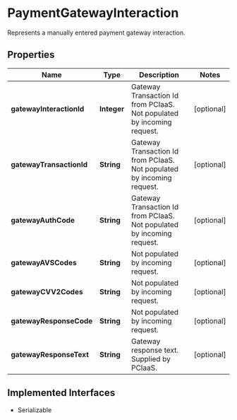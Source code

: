 

# PaymentGatewayInteraction

Represents a manually entered payment gateway interaction.

## Properties

| Name | Type | Description | Notes |
|------------ | ------------- | ------------- | -------------|
|**gatewayInteractionId** | **Integer** | Gateway Transaction Id from PCIaaS.  Not populated by incoming request. |  [optional] |
|**gatewayTransactionId** | **String** | Gateway Transaction Id from PCIaaS.  Not populated by incoming request. |  [optional] |
|**gatewayAuthCode** | **String** | Gateway Transaction Id from PCIaaS.  Not populated by incoming request. |  [optional] |
|**gatewayAVSCodes** | **String** | Not populated by incoming request. |  [optional] |
|**gatewayCVV2Codes** | **String** | Not populated by incoming request. |  [optional] |
|**gatewayResponseCode** | **String** | Not populated by incoming request. |  [optional] |
|**gatewayResponseText** | **String** | Gateway response text. Supplied by PCIaaS. |  [optional] |


## Implemented Interfaces

* Serializable


